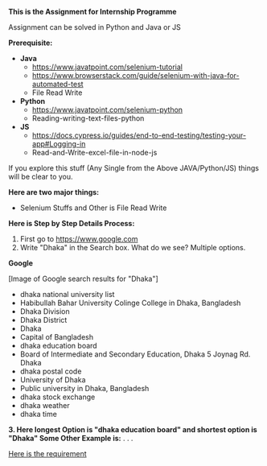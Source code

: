 **This is the Assignment for Internship Programme**

Assignment can be solved in Python and Java or JS

**Prerequisite:**

* **Java**
    * https://www.javatpoint.com/selenium-tutorial
    * https://www.browserstack.com/guide/selenium-with-java-for-automated-test
    * File Read Write
* **Python**
    * https://www.javatpoint.com/selenium-python
    * Reading-writing-text-files-python
* **JS**
    * https://docs.cypress.io/guides/end-to-end-testing/testing-your-app#Logging-in
    * Read-and-Write-excel-file-in-node-js

If you explore this stuff (Any Single from the Above JAVA/Python/JS) things will be clear to you.

**Here are two major things:**

* Selenium Stuffs and Other is File Read Write

**Here is Step by Step Details Process:**

1.  First go to https://www.google.com
2.  Write "Dhaka" in the Search box. What do we see? Multiple options.

**Google**

[Image of Google search results for "Dhaka"]

* dhaka national university list
* Habibullah Bahar University Colinge College in Dhaka, Bangladesh
* Dhaka Division
* Dhaka District
* Dhaka
* Capital of Bangladesh
* dhaka education board
* Board of Intermediate and Secondary Education, Dhaka 5 Joynag Rd. Dhaka
* dhaka postal code
* University of Dhaka
* Public university in Dhaka, Bangladesh
* dhaka stock exchange
* dhaka weather
* dhaka time

**3. Here longest Option is "dhaka education board" and shortest option is "Dhaka" Some Other Example is:**
.
.
.


 [Here is the requirement](QUPS_Test_Automation_Q1_Assignment.docx.pdf)